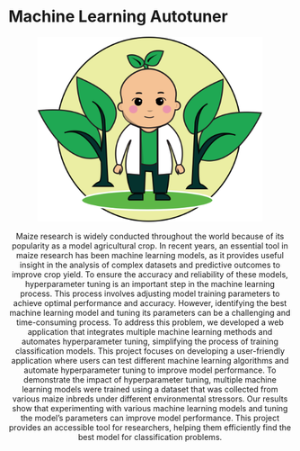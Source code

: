 # Machine Learning Autotuner

<div align="center">
  <a>
    <img src="www/autotunner_logo.svg" width="400px"/>
  </a>
<p>Maize research is widely conducted throughout the world because of its popularity as a model agricultural crop. In recent years, an essential tool in maize research has been machine learning models, as it provides useful insight in the analysis of complex datasets and predictive outcomes to improve crop yield. To ensure the accuracy and reliability of these models, hyperparameter tuning is an important step in the machine learning process. This process involves adjusting model training parameters to achieve optimal performance and accuracy. However, identifying the best machine learning model and tuning its parameters can be a challenging and time-consuming process. To address this problem, we developed a web application that integrates multiple machine learning methods and automates hyperparameter tuning, simplifying the process of training classification models. This project focuses on developing a user-friendly application where users can test different machine learning algorithms and automate hyperparameter tuning to improve model performance. To demonstrate the impact of hyperparameter tuning, multiple machine learning models were trained using a dataset that was collected from various maize inbreds under different environmental stressors. Our results show that experimenting with various machine learning models and tuning the model’s parameters can improve model performance. This project provides an accessible tool for researchers, helping them efficiently find the best model for classification problems.</p>
